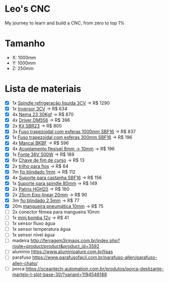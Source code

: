 # Leo's CNC
My journey to learn and build a CNC, from zero to top 1%

# Tamanho
- X: 1000mm
- Y: 1000mm
- Z: 250mm

# Lista de materiais
- [x] 1x [Spindle refrigeração liquida 3CV](https://oceantech-automation.com.br/produtos/spindle-gdz-2-2kw-3cv-er20-liquido-refrigeracao-liquida-referencia-cod-9937/?variant=393632253) -> R$ 1290
- [x] 1x [Inversor 3CV](https://www.inverterpro.com.br/MLB-4002907643-inversor-de-frequncia-3cv-22kw-220v-monotrifasico-10a-_JM?variation=187220394195) -> R$ 634
- [x] 4x [Nema 23 30Kgf](https://www.lojapolicompcomponentes.com.br/produtos/motor-de-passo-nema-23-30kgf-cm-4-fios/) -> R$ 870
- [x] 4x [Driver DM556](https://produto.mercadolivre.com.br/MLB-4286054288-kit-3-driver-dm556-p-motor-de-passo-exclusivo-p-nema-23-_JM#polycard_client=search-nordic&position=3&search_layout=grid&type=item&tracking_id=2814dad4-62ad-4f71-9200-7b942681b14e&wid=MLB4286054288&sid=search) -> R$ 396
- [x] 2x [Kit SBR23](https://produto.mercadolivre.com.br/MLB-5343642096-2x-eixos-apoiado-sbr16-x-1000mm-4x-pillow-block-sbr16uuop-_JM#intervention_type=full&searchVariation=187459222573&position=1&search_layout=stack&type=cart_intervention&tracking_id=e2b56799-f50a-4d02-82c0-f0cff3605d44) -> R$ 800
- [x] 3x [Fuso trapezoidal com esferas 1000mm SBF16](https://oceantech-automation.com.br/produtos/fuso-com-castanha-sfu-1605/?variant=702997784) -> R$ 837
- [x] 1x [Fuso trapezoidal com esferas 300mm SBF16](https://oceantech-automation.com.br/produtos/fuso-com-castanha-sfu-1605/?variant=702997733) -> R$ 196
- [x] 4x [Mancal BKBF](https://oceantech-automation.com.br/produtos/mancais-bkbf/?variant=1042252519) -> R$ 596
- [x] 4x [Acoplamento flexível 8mm -> 10mm](https://produto.mercadolivre.com.br/MLB-3747673859-8mm-x-10mm-eixo-de-ameixa-flexivel-acoplamento-cnc-motor-de-_JM?matt_tool=18956390&utm_source=google_shopping&utm_medium=organic) -> R$ 196
- [x] 1x [Fonte 36V 500W](https://oceantech-automation.com.br/produtos/fonte-chaveada-36v-13-8a-500w/) -> R$ 189
- [x] 6x [Chave de fim de curso](https://oceantech-automation.com.br/produtos/fim-de-curso-kw11-3-vias/) -> R$ 13
- [x] 2x [trilho para fios](https://oceantech-automation.com.br/produtos/esteira-porta-cabos-10x20x1000mm/) -> R$ 64
- [x] 7m [fio blindado 1mm](https://oceantech-automation.com.br/produtos/cabo-blindado-4-vias-1mm-preco-por-metro/) -> R$ 112
- [x] 4x [Suporte para castanha SBF16](https://oceantech-automation.com.br/produtos/suporte-da-castanha/?variant=349312459) -> R$ 156
- [x] 1x [Suporte para spindle 80mm](https://oceantech-automation.com.br/produtos/suportes-para-spindles/?variant=368832043) -> R$ 149
- [x] 2x [Patins HGH20](https://produto.mercadolivre.com.br/MLB-3966873481-patins-com-abas-para-guia-linear-hcw-20mm-_JM?matt_tool=18956390&utm_source=google_shopping&utm_medium=organic) -> R$ 160
- [x] 2x [25cm Eixo linear 20mm](https://oceantech-automation.com.br/produtos/guia-linear-hgr20-valor-por-centimetro/?variant=385346549) -> R$ 90
- [x] 3m [fio blindado 2.5mm](https://oceantech-automation.com.br/produtos/cabo-blindado-4-vias-25mm-preco-por-metro/?variant=386066255) -> R$ 77
- [x] 20m [mangueira pneumática 10mm](https://produto.mercadolivre.com.br/MLB-3830612509-10m-mangueira-pneumatica-flexivel-10mm-tubo-pu-150psi10bar-_JM) -> R$ 75
- [ ] 2x conector fêmea para mangueira 10mm
- [ ] 1x [mini bomba 12v](https://produto.mercadolivre.com.br/MLB-3660399513-mini-bomba-dagua-12v-800-litrosh-para-fontes-de-jardim-_JM#polycard_client=recommendations_vip-seller_items-above&reco_backend=ranker-retsys-same-seller&reco_model=rk_entity_sameseller&reco_client=vip-seller_items-above&reco_item_pos=0&reco_backend_type=low_level&reco_id=eb573313-117c-426f-8277-f25827eb89fb) -> R$ 41
- [ ] 1x sensor fluxo água
- [ ] 1x sensor temperatura água
- [ ] 1x sensor nível água
- [ ] madeira http://ferragem3irmaos.com.br/index.php?route=product/product&product_id=3592
- [ ] aluminio https://www.aluminioalure.com.br/lisas
- [ ] parafuso https://www.parafusofacil.com.br/parafuso-allen/parafuso-allen-chato/
- [ ] porca https://oceantech-automation.com.br/produtos/porca-deslizante-martelo-t-slot-base-30/?variant=1194546188
